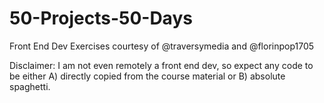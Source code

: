 # 50-Projects-50-Days
Front End Dev Exercises courtesy of @traversymedia and  @florinpop1705


Disclaimer: I am not even remotely a front end dev, so expect any code to be either A) directly copied from the course material or B) absolute spaghetti.
